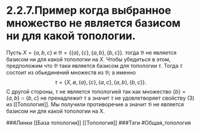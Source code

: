# 2.2.7.Пример когда выбранное множество не является базисом ни для какой топологии.
Пусть $X=\{a,b,c\}$ и $\mathfrak{B}=\{\{a\},\{c\},\{a,b\},\{b,c\}\}$. тогда $\mathfrak{B}$ не является базисом ни для какой топологии на $X$. Чтобы убедиться в этом, предположим что $\mathfrak{B}$ таки является базисом для топологии $\tau$. Тогда $\tau$ состоит из обьединений множеств из $\mathfrak{B}$; а именно $$\tau=\{X,\emptyset,\{a\},\{c\},\{a,c\},\{a,b\},\{b,c\}\}.$$ С другой стороны, $\tau$ не является топологией так как множество $\{b\}=\{a,b\}\cap\{b,c\}$ не пренадлежит $\tau$ а значит $\tau$ не удовлетворяет свойству (3) из [[Топология]]. Мы получили противоречие а значит $\mathfrak{B}$ не является базисом ни для какой топологии на X.

###Линки [[База топологии]] [[Топология]]
###Тэги 
 #Общая_топология
